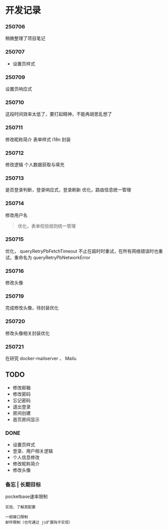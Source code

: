 # 开发记录

### 250706
稍微整理了项目笔记

### 250707
- 设置页样式

### 250709
设置页响应式

### 250710
这段时间效率太低了，要打起精神，不能再胡思乱想了

### 250711
修改昵称简介 表单样式 i18n 封装

### 250712
修改逻辑
个人数据获取与填充

### 250713
是否登录判断，登录响应式，登录刷新
优化，路由信息统一管理

### 250714
修改用户名
> 优化，表单校验规则统一管理

### 250715
优化， queryRetryPbFetchTimeout 不止在超时时重试，在所有网络错误时也重试，重命名为 queryRetryPbNetworkError

### 250716
修改头像

### 250719
完成修改头像，待封装优化

### 250720
修改头像相关封装优化

### 250721
在研究 docker-mailserver 、 Mailu

## TODO
- 修改邮箱
- 修改密码
- 忘记密码
- 退出登录
- 房间创建
- 首页房间显示

### DONE
- 设置页样式
- 登录、用户相关逻辑
- 个人信息修改
- 修改昵称简介
- 修改头像

### 备忘 | 长期目标

pocketbase速率限制
```
实验、了解其配置

一般接口限制
邮件限制（也可通过 js扩展钩子实现）
```

